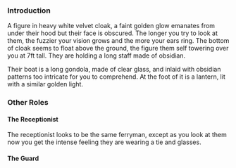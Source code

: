 ### Introduction
A figure in heavy white velvet cloak, a faint golden glow emanates from under their hood but their face is obscured. The longer you try to look at them, the fuzzier your vision grows and the more your ears ring. The bottom of cloak seems to float above the ground, the figure them self towering over you at 7ft tall. They are holding a long staff made of obsidian.

Their boat is a long gondola, made of clear glass, and inlaid with obsidian patterns too intricate for you to comprehend. At the foot of it is a lantern, lit with a similar golden light. 


### Other Roles
#### The Receptionist
The receptionist looks to be the same ferryman, except as you look at them now you get the intense feeling they are wearing a tie and glasses.

#### The Guard

